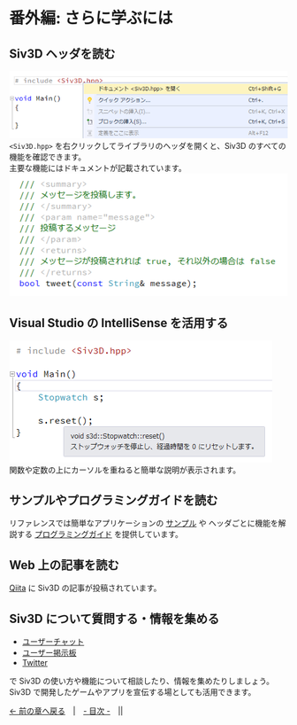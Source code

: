 ﻿# 番外編: さらに学ぶには

## Siv3D ヘッダを読む
![Siv3D ヘッダを読む](resource/Learn/header.png "Siv3D ヘッダを読む")  
`<Siv3D.hpp>` を右クリックしてライブラリのヘッダを開くと、Siv3D のすべての機能を確認できます。  
主要な機能にはドキュメントが記載されています。  
![Siv3D ヘッダを読む](resource/Learn/header2.png "Siv3D ヘッダを読む")  

## Visual Studio の IntelliSense を活用する
![Visual Studio の IntelliSense を活用する](resource/Learn/intellisense.png "Visual Studio の IntelliSense を活用する")  
関数や定数の上にカーソルを重ねると簡単な説明が表示されます。

## サンプルやプログラミングガイドを読む
リファレンスでは簡単なアプリケーションの <a href="../Example/Index.md" target="_blank">サンプル</a> や ヘッダごとに機能を解説する <a href="../Programming Guide/Index.md" target="_blank">プログラミングガイド</a> を提供しています。

## Web 上の記事を読む
<a href="http://qiita.com/tags/Siv3D" target="_blank">Qiita</a> に Siv3D の記事が投稿されています。

## Siv3D について質問する・情報を集める
- <a href="http://play-siv3d.hateblo.jp/entry/slack" target="_blank">ユーザーチャット</a>
- <a href="http://siv3d.jp/bbs/patio.cgi" target="_blank">ユーザー掲示板</a>
- <a href="https://twitter.com/search?f=tweets&vertical=default&q=siv3d&src=savs" target="_blank">Twitter</a>  

で Siv3D の使い方や機能について相談したり、情報を集めたりしましょう。  
Siv3D で開発したゲームやアプリを宣伝する場としても活用できます。

[← 前の章へ戻る](Release.md)　|　[- 目次 -](Index.md)　||
